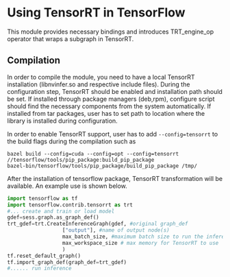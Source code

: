Using TensorRT in TensorFlow
============================

This module provides necessary bindings and introduces TRT_engine_op
operator that wraps a subgraph in TensorRT.

Compilation
-----------

In order to compile the module, you need to have a local TensorRT
installation (libnvinfer.so and respective include files). During the
configuration step, TensorRT should be enabled and installation path
should be set. If installed through package managers (deb,rpm),
configure script should find the necessary components from the system
automatically. If installed from tar packages, user has to set path to
location where the library is installed during configuration.

In order to enable TensorRT support, user has to add `--config=tensorrt` to
the build flags during the compilation such as

```
bazel build --config=cuda --config=opt --config=tensorrt //tensorflow/tools/pip_package:build_pip_package
bazel-bin/tensorflow/tools/pip_package/build_pip_package /tmp/
```

After the installation of tensorflow package, TensorRT transformation
will be available. An example use is shown below.

```python
import tensorflow as tf
import tensorflow.contrib.tensorrt as trt
#... create and train or load model
gdef=sess.graph.as_graph_def()
trt_gdef=trt.CreateInferenceGraph(gdef, #original graph_def
				  ["output"], #name of output node(s)
				  max_batch_size, #maximum batch size to run the inference
				  max_workspace_size # max memory for TensorRT to use 
				  )
tf.reset_default_graph()
tf.import_graph_def(graph_def=trt_gdef)
#...... run inference
```
